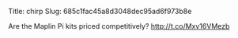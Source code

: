 Title: chirp
Slug: 685c1fac45a8d3048dec95ad6f973b8e

Are the Maplin Pi kits priced competitively? <a href="http://t.co/Mxv16VMezb">http://t.co/Mxv16VMezb</a>
